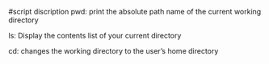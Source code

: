 #script discription
pwd: print the absolute path name of the current working directory

ls: Display the contents list of your current directory

cd: changes the working directory to the user’s home directory